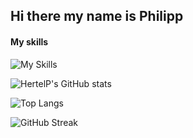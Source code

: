 ## Hi there my name is Philipp
#### My skills
![My Skills](https://skillicons.dev/icons?i=rust,azure,vue,go,html,css,js,svelte,cpp,arch,bash,docker,git,postgres,neovim&perline=5)

<!--
**HertelP/HertelP** is a ✨ _special_ ✨ repository because its `README.md` (this file) appears on your GitHub profile.

Here are some ideas to get you started:

- 🔭 I’m currently working on ...
- 🌱 I’m currently learning ...
- 👯 I’m looking to collaborate on ...
- 🤔 I’m looking for help with ...
- 💬 Ask me about ...
- 📫 How to reach me: ...
- 😄 Pronouns: ...
- ⚡ Fun fact: ...
-->
![HertelP's GitHub stats](https://github-readme-stats.vercel.app/api?username=HertelP&show_icons=true&theme=radical)

![Top Langs](https://github-readme-stats.vercel.app/api/top-langs/?username=HertelP&theme=dark)

![GitHub Streak](https://streak-stats.demolab.com/?user=HertelP&theme=dark)
